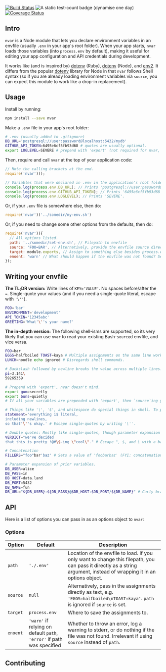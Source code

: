 [![Build Status](https://travis-ci.org/sneakertack/nvar.svg?branch=master)](https://travis-ci.org/sneakertack/nvar) ![A static test-count badge (dynamise one day)](https://img.shields.io/badge/tests-49%2F49-brightgreen.svg) [![Coverage Status](https://coveralls.io/repos/github/sneakertack/nvar/badge.svg?branch=master)](https://coveralls.io/github/sneakertack/nvar?branch=master)

## Intro

`nvar` is a Node module that lets you declare environment variables in an envfile (usually `.env` in your app's root folder). When your app starts, `nvar` loads those variables (into `process.env` by default), making it useful for editing your app configuration and API credentials during development.

It works like (and is inspired by) [dotenv](https://github.com/bkeepers/dotenv) (Ruby), [dotenv](https://github.com/motdotla/dotenv) (Node), and [env2](https://github.com/dwyl/env2). It differs from the popular [dotenv](https://github.com/motdotla/dotenv) library for Node in that `nvar` follows Shell syntax (so if you are already loading environment variables via `source`, you can expect this module to work like a drop-in replacement).


## Usage

Install by running:

```sh
npm install --save nvar
```

Make a `.env` file in your app's root folder:

```sh
# .env (usually added to .gitignore)
DB_URL='postgresql://user:password@localhost:5432/mydb'
GITHUB_API_TOKEN=6495e6cf5fb93d68 # quotes are usually optional.
export LOGLEVEL=SEVERE # prepend with 'export' (not required for nvar, but typically found in Bash scripts).
```

Then, require and call `nvar` at the top of your application code:

```js
// Note the calling brackets at the end.
require('nvar')();

// Variables that were declared in .env in the application's root folder have now been added to process.env.
console.log(process.env.DB_URL); // Prints 'postgresql://user:password@localhost:5432/mydb'.
console.log(process.env.GITHUB_API_TOKEN); // Prints '6495e6cf5fb93d68'.
console.log(process.env.LOGLEVEL); // Prints 'SEVERE'.
```

Or, if your `.env` file is somewhere else, then do:

```js
require('nvar')('../somedir/my-env.sh')
```

Or, if you need to change some other options from the defaults, then do:

```js
require('nvar')({
  // All options listed.
  path: '../somedir/set-env.sh', // Filepath to envfile
  source: 'FOO=BAR', // Alternatively, provide the envfile source directly.
  target: module.exports, // Assign to something else besides process.env instead.
  enoent: 'warn' // What should happen if the envfile was not found? Set to null|'warn'|'error'.
});
```

## Writing your envfile

**The TL;DR version:** Write lines of `KEY='VALUE'`. No spaces before/after the `=`. Single-quote your values (and if you need a single-quote literal, escape with `'\''`).

```sh
FOO='bar'
ENVIRONMENT='development'
API_TOKEN='12345abc'
GREETING='What'\''s your name?'
```

**The in-depth version:** The following shell-isms are supported, so its very likely that you can use `nvar` to read your existing Bash-`source`d envfile, and vice versa.

```sh
FOO=bar
EGGS=halfboiled TOAST=kaya # Multiple assignments on the same line work.
LUNCH=noodle echo ignored # Disregards shell commands.

# Backslash followed by newline breaks the value across multiple lines.
pi=3.141\
59265359

# Prepend with 'export', nvar doesn't mind.
export gum=secretly
export buns=quietly
# If all your variables are prepended with 'export', then `source`ing your envfile vs. using nvar would do the same thing, so that's convenient.

# Things like '\', '$', and whitespace do special things in shell. To prevent, a safe choice is single-quotes, which literalizes almost everything.
statement='everything i$ literal,
including newlines,
so that'\''s okay.' # Escape single-quotes by writing '\''.

# Double quotes: Mostly like single-quotes, though parameter expansion still works. See further below.
VERDICT="we've decided
that this is pretty !@#\$-ing \"cool\"." # Escape ", $, and \ with a backslash.

# Concatenation
FILLERS="foo"bar'baz' # Sets a value of 'foobarbaz' (FYI: concatenation is really why '\'' works as an escape when single-quoting).

# Parameter expansion of prior variables.
DB_USER=alice
DB_PASS=in
DB_HOST=data.land
DB_PORT=5432
DB_NAME=fun
DB_URL="${DB_USER}:${DB_PASS}@$DB_HOST:$DB_PORT/${DB_NAME}" # Curly braces are optional. Can be done within double quotes, or unquoted.
```

## API

Here is a list of options you can pass in as an options object to `nvar`:

### Options

Option | Default | Description
--- | --- | ---
`path` | `'./.env'` |  Location of the envfile to load. If you only want to change this filepath, you can pass it directly as a string argument, instead of wrapping it in an options object.
`source` | `null` | Alternatively, pass in the assignments directly as text, e.g. `'EGGS=halfboiled\nTOAST=kaya'`. `path` is ignored if `source` is set.
`target` | `process.env` | Where to save the assignments to.
`enoent` | `'warn'` if relying on default `path`, `'error'` if path was specified | Whether to throw an error, log a warning to stderr, or do nothing if the file was not found. Irrelevant if using `source` instead of `path`.

## Contributing

<!--## Testing

`nvar` was released a bit late to the Node environment management party, but makes up for it by being **thoroughly tested**. -->
